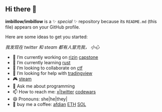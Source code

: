 ## Hi there 👋


**imbillow/imbillow** is a ✨ _special_ ✨ repository because its `README.md` (this file) appears on your GitHub profile.

Here are some ideas to get you started:

*我发现在 twitter 和 steam 都有人冒充我， 小心*

- 🔭 I’m currently working on [rizin](https://github.com/rizinorg/rizin) [capstone](https://github.com/capstone-engine/capstone)
- 🌱 I’m currently learning [rust](https://www.rust-lang.org/)
- 👯 I’m looking to collaborate on [ctf](https://ctf-wiki.org/)
- 🤔 I’m looking for help with [tradingview](https://www.tradingview.com/u/HoshinoAya/)
- 🎮 [steam](https://steamcommunity.com/id/hoshinoaya/)
- 💬 Ask me about programming
- 📫 How to reach me: [x|twitter](https://x.com/serend1p1t9) [codewars](https://www.codewars.com/users/billow)
- 😄 Pronouns: she|he|they|
- 🍵 buy me a coffee: [afdian](https://afdian.com/a/imbillow) [ETH](0x03e5Ac7Ae9A0A3B0686b8af756607D96Ae799254) [SOL](rb1vbpjLtJCZwwZdDFhTziBM4aoxBRAFiFAGUA32unq)

